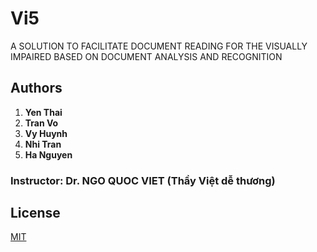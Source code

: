 # Vi5
A SOLUTION TO FACILITATE DOCUMENT READING FOR THE VISUALLY IMPAIRED BASED ON DOCUMENT ANALYSIS AND RECOGNITION

## Authors

1. **Yen Thai** 
2. **Tran Vo** 
3. **Vy Huynh** 
4. **Nhi Tran**
5. **Ha Nguyen**

### Instructor: Dr. NGO QUOC VIET (Thầy Việt dễ thương)

## License

[MIT](https://choosealicense.com/licenses/mit/)
